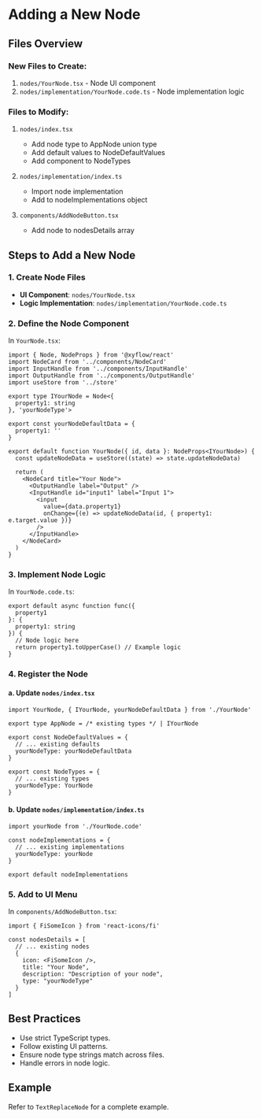 # Adding a New Node

## Files Overview

### New Files to Create:
1. `nodes/YourNode.tsx` - Node UI component
2. `nodes/implementation/YourNode.code.ts` - Node implementation logic

### Files to Modify:
1. `nodes/index.tsx`
   - Add node type to AppNode union type
   - Add default values to NodeDefaultValues
   - Add component to NodeTypes

2. `nodes/implementation/index.ts`
   - Import node implementation
   - Add to nodeImplementations object

3. `components/AddNodeButton.tsx`
   - Add node to nodesDetails array

Steps to Add a New Node
-----------------------

### 1\. Create Node Files

*   **UI Component**: `nodes/YourNode.tsx`
*   **Logic Implementation**: `nodes/implementation/YourNode.code.ts`

### 2\. Define the Node Component

In `YourNode.tsx`:

    
    import { Node, NodeProps } from '@xyflow/react'
    import NodeCard from '../components/NodeCard'
    import InputHandle from '../components/InputHandle'
    import OutputHandle from '../components/OutputHandle'
    import useStore from '../store'
    
    export type IYourNode = Node<{
      property1: string
    }, 'yourNodeType'>
    
    export const yourNodeDefaultData = {
      property1: ''
    }
    
    export default function YourNode({ id, data }: NodeProps<IYourNode>) {
      const updateNodeData = useStore((state) => state.updateNodeData)
    
      return (
        <NodeCard title="Your Node">
          <OutputHandle label="Output" />
          <InputHandle id="input1" label="Input 1">
            <input
              value={data.property1}
              onChange={(e) => updateNodeData(id, { property1: e.target.value })}
            />
          </InputHandle>
        </NodeCard>
      )
    }
    

### 3\. Implement Node Logic

In `YourNode.code.ts`:

    
    export default async function func({
      property1
    }: {
      property1: string
    }) {
      // Node logic here
      return property1.toUpperCase() // Example logic
    }
    

### 4\. Register the Node

#### a. Update `nodes/index.tsx`

    
    import YourNode, { IYourNode, yourNodeDefaultData } from './YourNode'
    
    export type AppNode = /* existing types */ | IYourNode
    
    export const NodeDefaultValues = {
      // ... existing defaults
      yourNodeType: yourNodeDefaultData
    }
    
    export const NodeTypes = {
      // ... existing types
      yourNodeType: YourNode
    }
    

#### b. Update `nodes/implementation/index.ts`

    
    import yourNode from './YourNode.code'
    
    const nodeImplementations = {
      // ... existing implementations
      yourNodeType: yourNode
    }
    
    export default nodeImplementations
    

### 5\. Add to UI Menu

In `components/AddNodeButton.tsx`:

    
    import { FiSomeIcon } from 'react-icons/fi'
    
    const nodesDetails = [
      // ... existing nodes
      {
        icon: <FiSomeIcon />,
        title: "Your Node",
        description: "Description of your node",
        type: "yourNodeType"
      }
    ]
    

Best Practices
--------------

*   Use strict TypeScript types.
*   Follow existing UI patterns.
*   Ensure node type strings match across files.
*   Handle errors in node logic.

Example
-------

Refer to `TextReplaceNode` for a complete example.